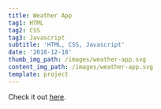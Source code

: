 ```yaml
---
title: Weather App
tag1: HTML
tag2: CSS
tag3: Javascript
subtitle: 'HTML, CSS, Javascript'
date: '2018-12-18'
thumb_img_path: /images/weather-app.svg
content_img_path: /images/weather-app.svg
template: project
---
```


Check it out [here](https://mrobinson-weather.netlify.com/).
